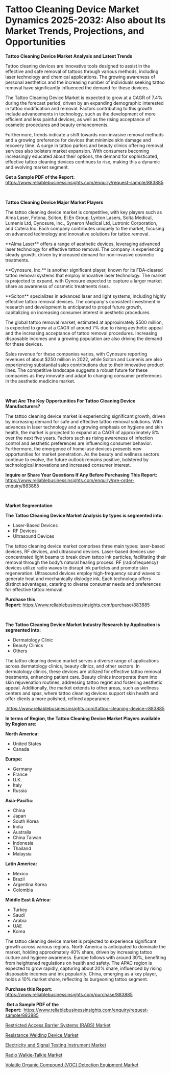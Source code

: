 <p><h1>Tattoo Cleaning Device Market Dynamics 2025-2032: Also about Its Market Trends, Projections, and Opportunities</h1></p><p><strong>Tattoo Cleaning Device Market Analysis and Latest Trends</strong></p>
<p><p>Tattoo cleaning devices are innovative tools designed to assist in the effective and safe removal of tattoos through various methods, including laser technology and chemical applications. The growing awareness of personal aesthetics and the increasing number of individuals seeking tattoo removal have significantly influenced the demand for these devices. </p><p>The Tattoo Cleaning Device Market is expected to grow at a CAGR of 7.4% during the forecast period, driven by an expanding demographic interested in tattoo modification and removal. Factors contributing to this growth include advancements in technology, such as the development of more efficient and less painful devices, as well as the rising acceptance of cosmetic procedures and beauty enhancements. </p><p>Furthermore, trends indicate a shift towards non-invasive removal methods and a growing preference for devices that minimize skin damage and recovery time. A surge in tattoo parlors and beauty clinics offering removal services also bolsters market expansion. With consumers becoming increasingly educated about their options, the demand for sophisticated, effective tattoo cleaning devices continues to rise, making this a dynamic and evolving market segment.</p></p>
<p><strong>Get a Sample PDF of the Report:&nbsp;</strong> <a href="https://www.reliablebusinessinsights.com/enquiry/request-sample/883885?utm_campaign=904&utm_medium=2&utm_source=Github&utm_content=ia&utm_term=24022025&utm_id=tattoo-cleaning-device">https://www.reliablebusinessinsights.com/enquiry/request-sample/883885</a></p>
<p>&nbsp;</p>
<p><strong>Tattoo Cleaning Device Major Market Players</strong></p>
<p><p>The tattoo cleaning device market is competitive, with key players such as Alma Laser, Fotona, Sciton, El.En Group, Lynton Lasers, Solta Medical, Lumenis Ltd, Cynosure, Inc., Syneron Medical Ltd, Lutronic Corporation, and Cutera Inc. Each company contributes uniquely to the market, focusing on advanced technology and innovative solutions for tattoo removal.</p><p>**Alma Laser** offers a range of aesthetic devices, leveraging advanced laser technology for effective tattoo removal. The company is experiencing steady growth, driven by increased demand for non-invasive cosmetic treatments.</p><p>**Cynosure, Inc.** is another significant player, known for its FDA-cleared tattoo removal systems that employ innovative laser technology. The market is projected to expand, with Cynosure expected to capture a larger market share as awareness of cosmetic treatments rises.</p><p>**Sciton** specializes in advanced laser and light systems, including highly effective tattoo removal devices. The company's consistent investment in research and development is anticipated to propel future growth, capitalizing on increasing consumer interest in aesthetic procedures.</p><p>The global tattoo removal market, estimated at approximately $500 million, is expected to grow at a CAGR of around 7% due to rising aesthetic appeal and the increasing acceptance of tattoo removal procedures. Increasing disposable incomes and a growing population are also driving the demand for these devices.</p><p>Sales revenue for these companies varies, with Cynosure reporting revenues of about $250 million in 2022, while Sciton and Lumenis are also experiencing substantial sales contributions due to their innovative product lines. The competitive landscape suggests a robust future for these companies as they innovate and adapt to changing consumer preferences in the aesthetic medicine market.</p></p>
<p>&nbsp;</p>
<p><strong>What Are The Key Opportunities For Tattoo Cleaning Device Manufacturers?</strong></p>
<p><p>The tattoo cleaning device market is experiencing significant growth, driven by increasing demand for safe and effective tattoo removal solutions. With advances in laser technology and a growing emphasis on hygiene and skin health, the market is projected to expand at a CAGR of approximately 8% over the next five years. Factors such as rising awareness of infection control and aesthetic preferences are influencing consumer behavior. Furthermore, the emergence of home-use devices presents new opportunities for market penetration. As the beauty and wellness sectors continue to evolve, the future outlook remains positive, bolstered by technological innovations and increased consumer interest.</p></p>
<p><strong>Inquire or Share Your Questions If Any Before Purchasing This Report:</strong> <a href="https://www.reliablebusinessinsights.com/enquiry/pre-order-enquiry/883885?utm_campaign=904&utm_medium=2&utm_source=Github&utm_content=ia&utm_term=24022025&utm_id=tattoo-cleaning-device">https://www.reliablebusinessinsights.com/enquiry/pre-order-enquiry/883885</a></p>
<p>&nbsp;</p>
<p><strong>Market Segmentation</strong></p>
<p><strong>The Tattoo Cleaning Device Market Analysis by types is segmented into:</strong></p>
<p><ul><li>Laser-Based Devices</li><li>RF Devices</li><li>Ultrasound Devices</li></ul></p>
<p><p>The tattoo cleaning device market comprises three main types: laser-based devices, RF devices, and ultrasound devices. Laser-based devices use concentrated light beams to break down tattoo ink particles, facilitating their removal through the body’s natural healing process. RF (radiofrequency) devices utilize radio waves to disrupt ink particles and promote skin regeneration. Ultrasound devices employ high-frequency sound waves to generate heat and mechanically dislodge ink. Each technology offers distinct advantages, catering to diverse consumer needs and preferences for effective tattoo removal.</p></p>
<p><strong>Purchase this Report:&nbsp;</strong><a href="https://www.reliablebusinessinsights.com/purchase/883885?utm_campaign=904&utm_medium=2&utm_source=Github&utm_content=ia&utm_term=24022025&utm_id=tattoo-cleaning-device">https://www.reliablebusinessinsights.com/purchase/883885</a></p>
<p>&nbsp;</p>
<p><strong>The Tattoo Cleaning Device Market Industry Research by Application is segmented into:</strong></p>
<p><ul><li>Dermatology Clinic</li><li>Beauty Clinics</li><li>Others</li></ul></p>
<p><p>The tattoo cleaning device market serves a diverse range of applications across dermatology clinics, beauty clinics, and other sectors. In dermatology clinics, these devices are utilized for effective tattoo removal treatments, enhancing patient care. Beauty clinics incorporate them into skin rejuvenation routines, addressing tattoo regret and fostering aesthetic appeal. Additionally, the market extends to other areas, such as wellness centers and spas, where tattoo cleaning devices support skin health and offer clients a more polished, refined appearance.</p></p>
<p><a href="https://www.reliablebusinessinsights.com/tattoo-cleaning-device-r883885?utm_campaign=904&utm_medium=2&utm_source=Github&utm_content=ia&utm_term=24022025&utm_id=tattoo-cleaning-device">&nbsp;https://www.reliablebusinessinsights.com/tattoo-cleaning-device-r883885</a></p>
<p><strong>In terms of Region, the Tattoo Cleaning Device Market Players available by Region are:</strong></p>
<p>
    <p> <strong> North America: </strong>
        <ul>
            <li>United States</li>
            <li>Canada</li>
        </ul>
        </p> 
    <p> <strong> Europe: </strong>
        <ul>
            <li>Germany</li>
            <li>France</li>
            <li>U.K.</li>
            <li>Italy</li>
            <li>Russia</li>
        </ul>
        </p> 
    <p> <strong> Asia-Pacific: </strong>
        <ul>
            <li>China</li>
            <li>Japan</li>
            <li>South Korea</li>
            <li>India</li>
            <li>Australia</li>
            <li>China Taiwan</li>
            <li>Indonesia</li>
            <li>Thailand</li>
            <li>Malaysia</li>
        </ul>
        </p> 
    <p> <strong> Latin America: </strong>
        <ul>
            <li>Mexico</li>
            <li>Brazil</li>
            <li>Argentina Korea</li>
            <li>Colombia</li>
        </ul>
        </p> 
    <p> <strong> Middle East & Africa: </strong>
        <ul>
            <li>Turkey</li>
            <li>Saudi</li>
            <li>Arabia</li>
            <li>UAE</li>
            <li>Korea</li>
        </ul>
    </p>
    </p>
<p><p>The tattoo cleaning device market is projected to experience significant growth across various regions. North America is anticipated to dominate the market, holding approximately 40% share, driven by increasing tattoo culture and hygiene awareness. Europe follows with around 30%, benefiting from heightened regulations on health and safety. The APAC region is expected to grow rapidly, capturing about 20% share, influenced by rising disposable incomes and ink popularity. China, emerging as a key player, holds a 10% market share, reflecting its burgeoning tattoo segment.</p></p>
<p><strong>Purchase this Report: </strong><a href="https://www.reliablebusinessinsights.com/purchase/883885?utm_campaign=904&utm_medium=2&utm_source=Github&utm_content=ia&utm_term=24022025&utm_id=tattoo-cleaning-device">https://www.reliablebusinessinsights.com/purchase/883885</a></p>
<p>&nbsp;<strong>Get a Sample PDF of the Report:&nbsp;&nbsp;</strong><a href="https://www.reliablebusinessinsights.com/enquiry/request-sample/883885?utm_campaign=904&utm_medium=2&utm_source=Github&utm_content=ia&utm_term=24022025&utm_id=tattoo-cleaning-device">https://www.reliablebusinessinsights.com/enquiry/request-sample/883885</a></p>
<p><strong></strong></p>
<p><p><a href="https://github.com/shroffuhpa/Market-Research-Report-List-1/blob/main/restricted-access-barrier-systems-rabs-market.md?utm_campaign=904&utm_medium=2&utm_source=Github&utm_content=ia&utm_term=24022025&utm_id=tattoo-cleaning-device">Restricted Access Barrier Systems (RABS) Market</a></p><p><a href="https://github.com/seibttullyjh/Market-Research-Report-List-1/blob/main/resistance-welding-device-market.md?utm_campaign=904&utm_medium=2&utm_source=Github&utm_content=ia&utm_term=24022025&utm_id=tattoo-cleaning-device">Resistance Welding Device Market</a></p><p><a href="https://github.com/cumbomoine4x/Market-Research-Report-List-1/blob/main/electricity-and-signal-testing-instrument-market.md?utm_campaign=904&utm_medium=2&utm_source=Github&utm_content=ia&utm_term=24022025&utm_id=tattoo-cleaning-device">Electricity and Signal Testing Instrument Market</a></p><p><a href="https://github.com/sajadostin6g/Market-Research-Report-List-1/blob/main/radio-walkie-talkie-market.md?utm_campaign=904&utm_medium=2&utm_source=Github&utm_content=ia&utm_term=24022025&utm_id=tattoo-cleaning-device">Radio Walkie-Talkie Market</a></p><p><a href="https://github.com/dafertsuria/Market-Research-Report-List-1/blob/main/volatile-organic-compound-voc-detection-equipment-market.md?utm_campaign=904&utm_medium=2&utm_source=Github&utm_content=ia&utm_term=24022025&utm_id=tattoo-cleaning-device">Volatile Organic Compound (VOC) Detection Equipment Market</a></p></p>
